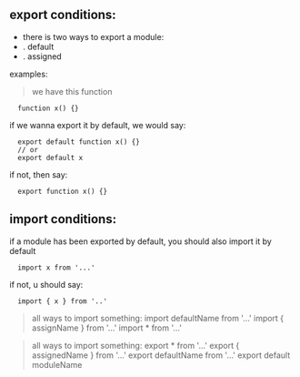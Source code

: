 ## export conditions:

- there is two ways to export a module:
- . default
- . assigned

examples:
> we have this function
```
  function x() {}
```

if we wanna export it by default, we would say:
```
  export default function x() {}
  // or
  export default x
```
if not, then say:
```
  export function x() {}
```

## import conditions:

if a module has been exported by default, you should also import it by default
```
  import x from '...'
```

if not, u should say:
```
  import { x } from '..'
```

> all ways to import something:
import defaultName from '...'
import { assignName } from '...'
import * from '...'

> all ways to import something:
export * from '...'
export { assignedName } from '...'
export defaultName from '...'
export default moduleName

